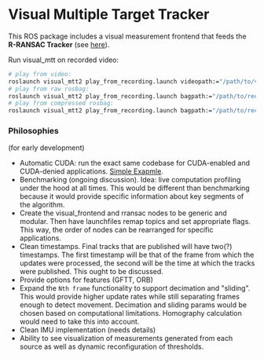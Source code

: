 Visual Multiple Target Tracker
==============================

This ROS package includes a visual measurement frontend that feeds the **R-RANSAC Tracker** (see [here](https://magiccvs.byu.edu/gitlab/robust_tracking/rransac)).

Run visual_mtt on recorded video:
```bash
# play from video:
roslaunch visual_mtt2 play_from_recording.launch videopath:="/path/to/video.mp4"
# play from raw rosbag:
roslaunch visual_mtt2 play_from_recording.launch bagpath:="/path/to/recording.bag" imgtopic:="/name_of_recorded_topic"
# play from compressed rosbag:
roslaunch visual_mtt2 play_from_recording.launch bagpath:="/path/to/recording.bag" compressed:="true" imgtopic:="/image_converter/output_video"
```

### Philosophies
(for early development)

* Automatic CUDA: run the exact same codebase for CUDA-enabled and CUDA-denied applications. [Simple Exapmle](https://github.com/jdmillard/opencv-cuda).
* Benchmarking (ongoing discussion). Idea: live computation profiling under the hood at all times. This would be different than benchmarking because it would provide specific information about key segments of the algorithm.
* Create the visual_frontend and rransac nodes to be generic and modular. Then have launchfiles remap topics and set appropriate flags. This way, the order of nodes can be rearranged for specific applications.
* Clean timestamps. Final tracks that are published will have two(?) timestamps. The first timestamp will be that of the frame from which the updates were processed, the second will be the time at which the tracks were published. This ought to be discussed.
* Provide options for features (GFTT, ORB)
* Expand the `Nth frame` functionality to support decimation and "sliding". This would provide higher update rates while still separating frames enough to detect movement. Decimation and sliding params would be chosen based on computational limitations. Homography calculation would need to take this into account.
* Clean IMU implementation (needs details)
* Ability to see visualization of measurements generated from each source as well as dynamic reconfiguration of thresholds.
